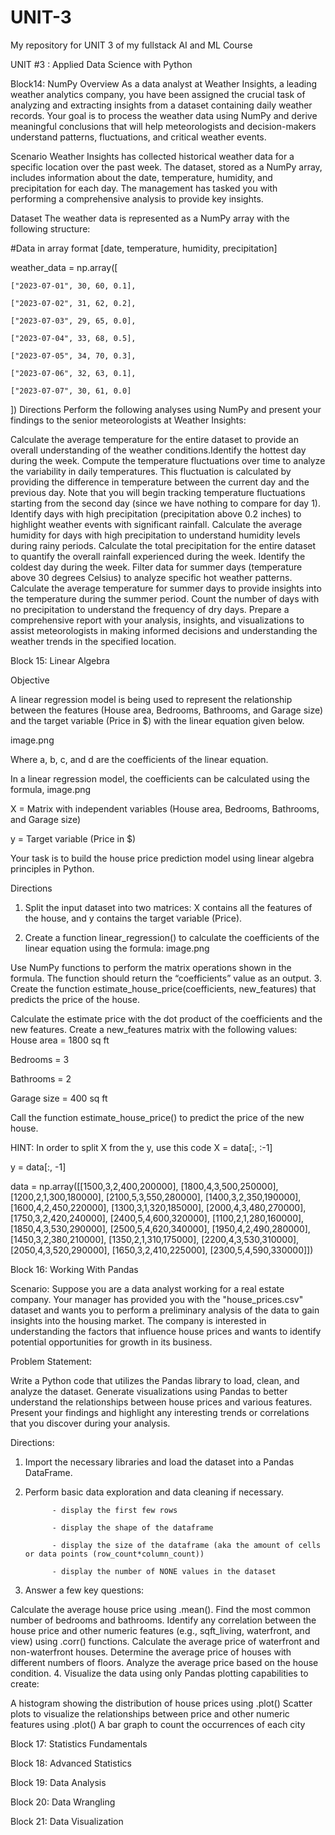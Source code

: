 # UNIT-3

My repository for UNIT 3 of my fullstack AI and ML Course

UNIT #3 : Applied Data Science with Python

Block14: NumPy
Overview
As a data analyst at Weather Insights, a leading weather analytics company, you have been assigned the crucial task of analyzing and extracting insights from a dataset containing daily weather records. Your goal is to process the weather data using NumPy and derive meaningful conclusions that will help meteorologists and decision-makers understand patterns, fluctuations, and critical weather events. 

Scenario
Weather Insights has collected historical weather data for a specific location over the past week. The dataset, stored as a NumPy array, includes information about the date, temperature, humidity, and precipitation for each day. The management has tasked you with performing a comprehensive analysis to provide key insights. 

Dataset
The weather data is represented as a NumPy array with the following structure: 

#Data in array format [date, temperature, humidity, precipitation] 

weather_data = np.array([ 

    ["2023-07-01", 30, 60, 0.1], 

    ["2023-07-02", 31, 62, 0.2], 

    ["2023-07-03", 29, 65, 0.0], 

    ["2023-07-04", 33, 68, 0.5], 

    ["2023-07-05", 34, 70, 0.3], 

    ["2023-07-06", 32, 63, 0.1], 

    ["2023-07-07", 30, 61, 0.0] 

 ]) 
Directions
Perform the following analyses using NumPy and present your findings to the senior meteorologists at Weather Insights: 

Calculate the average temperature for the entire dataset to provide an overall understanding of the weather conditions.Identify the hottest day during the week. Compute the temperature fluctuations over time to analyze the variability in daily temperatures. This fluctuation is calculated by providing the difference in temperature between the current day and the previous day. Note that you will begin tracking temperature fluctuations starting from the second day (since we have nothing to compare for day 1).
Identify days with high precipitation (precipitation above 0.2 inches) to highlight weather events with significant rainfall. 
Calculate the average humidity for days with high precipitation to understand humidity levels during rainy periods. 
Calculate the total precipitation for the entire dataset to quantify the overall rainfall experienced during the week. 
Identify the coldest day during the week. 
Filter data for summer days (temperature above 30 degrees Celsius) to analyze specific hot weather patterns. 
Calculate the average temperature for summer days to provide insights into the temperature during the summer period. 
Count the number of days with no precipitation to understand the frequency of dry days. 
Prepare a comprehensive report with your analysis, insights, and visualizations to assist meteorologists in making informed decisions and understanding the weather trends in the specified location.


Block 15: Linear Algebra


Objective

A linear regression model is being used to represent the relationship between the features (House area, Bedrooms, Bathrooms, and Garage size) and the target variable (Price in $) with the linear equation given below.

image.png

Where a, b, c, and d are the coefficients of the linear equation.

In a linear regression model, the coefficients can be calculated using the formula, image.png

X = Matrix with independent variables (House area, Bedrooms, Bathrooms, and Garage size)

 y = Target variable (Price in $)

Your task is to build the house price prediction model using linear algebra principles in Python.

Directions

1. Split the input dataset into two matrices: X contains all the features of the house, and y contains the target variable (Price).

2. Create a function linear_regression() to calculate the coefficients of the linear equation using the formula: image.png

Use NumPy functions to perform the matrix operations shown in the formula.
The function should return the “coefficients” value as an output.
3. Create the function estimate_house_price(coefficients, new_features) that predicts the price of the house.

Calculate the estimate price with the dot product of the coefficients and the new features.
Create a new_features matrix with the following values:
House area = 1800 sq ft

Bedrooms = 3

Bathrooms = 2

Garage size = 400 sq ft

Call the function estimate_house_price() to predict the price of the new house.

HINT: In order to split X from the y, use this code 
X = data[:, :-1]

y = data[:, -1]

data = np.array([[1500,3,2,400,200000],
                 [1800,4,3,500,250000],
                 [1200,2,1,300,180000],
                 [2100,5,3,550,280000],
                 [1400,3,2,350,190000],
                 [1600,4,2,450,220000],
                 [1300,3,1,320,185000],
                 [2000,4,3,480,270000],
                 [1750,3,2,420,240000],
                 [2400,5,4,600,320000],
                 [1100,2,1,280,160000],
                 [1850,4,3,530,290000],
                 [2500,5,4,620,340000],
                 [1950,4,2,490,280000],
                 [1450,3,2,380,210000],
                 [1350,2,1,310,175000],
                 [2200,4,3,530,310000],
                 [2050,4,3,520,290000],
                 [1650,3,2,410,225000],
                 [2300,5,4,590,330000]])

Block 16: Working With Pandas


Scenario:
Suppose you are a data analyst working for a real estate company. Your manager has provided you with the "house_prices.csv" dataset and wants you to perform a preliminary analysis of the data to gain insights into the housing market. The company is interested in understanding the factors that influence house prices and wants to identify potential opportunities for growth in its business. 

Problem Statement:

Write a Python code that utilizes the Pandas library to load, clean, and analyze the dataset. Generate visualizations using Pandas to better understand the relationships between house prices and various features. Present your findings and highlight any interesting trends or correlations that you discover during your analysis. 

Directions: 

1. Import the necessary libraries and load the dataset into a Pandas DataFrame. 

2. Perform basic data exploration and data cleaning if necessary. 

             - display the first few rows

             - display the shape of the dataframe

             - display the size of the dataframe (aka the amount of cells or data points (row_count*column_count))

             - display the number of NONE values in the dataset

        

3. Answer a few key questions: 

Calculate the average house price using .mean(). 
Find the most common number of bedrooms and bathrooms. 
Identify any correlation between the house price and other numeric features (e.g., sqft_living, waterfront, and view) using .corr() functions. 
Calculate the average price of waterfront and non-waterfront houses. 
Determine the average price of houses with different numbers of floors. 
Analyze the average price based on the house condition. 
4. Visualize the data using only Pandas plotting capabilities to create: 

A histogram showing the distribution of house prices using .plot() 
Scatter plots to visualize the relationships between price and other numeric features using .plot() 
A bar graph to count the occurrences of each city 


Block 17: Statistics Fundamentals

Block 18: Advanced Statistics

Block 19: Data Analysis

Block 20: Data Wrangling

Block 21: Data Visualization
